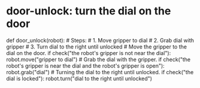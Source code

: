 # door-unlock: turn the dial on the door
def door_unlock(robot):
    # Steps:
    #  1. Move gripper to dial
    #  2. Grab dial with gripper
    #  3. Turn dial to the right until unlocked
    # Move the gripper to the dial on the door.
    if check("the robot's gripper is not near the dial"):
        robot.move("gripper to dial")
    # Grab the dial with the gripper.
    if check("the robot's gripper is near the dial and the robot's gripper is open"):
        robot.grab("dial")
    # Turning the dial to the right until unlocked.
    if check("the dial is locked"):
        robot.turn("dial to the right until unlocked")